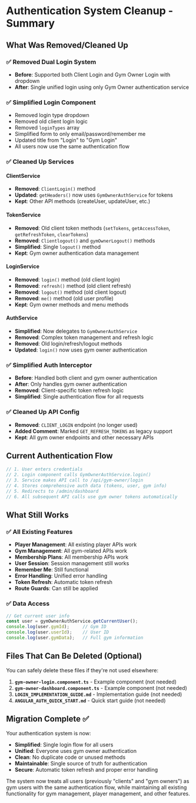 # Authentication System Cleanup - Summary

## What Was Removed/Cleaned Up

### ✅ **Removed Dual Login System**
- **Before**: Supported both Client Login and Gym Owner Login with dropdown
- **After**: Single unified login using only Gym Owner authentication service

### ✅ **Simplified Login Component**
- Removed login type dropdown
- Removed old client login logic
- Removed `loginTypes` array
- Simplified form to only email/password/remember me
- Updated title from "Login" to "Gym Login"
- All users now use the same authentication flow

### ✅ **Cleaned Up Services**

#### **ClientService** 
- **Removed**: `ClientLogin()` method
- **Updated**: `getHeaders()` now uses `GymOwnerAuthService` for tokens
- **Kept**: Other API methods (createUser, updateUser, etc.)

#### **TokenService**
- **Removed**: Old client token methods (`setTokens`, `getAccessToken`, `getRefreshToken`, `clearTokens`)
- **Removed**: `Clientlogout()` and `gymOwnerLogout()` methods
- **Simplified**: Single `logout()` method
- **Kept**: Gym owner authentication data management

#### **LoginService**
- **Removed**: `login()` method (old client login)
- **Removed**: `refresh()` method (old client refresh)
- **Removed**: `logout()` method (old client logout) 
- **Removed**: `me()` method (old user profile)
- **Kept**: Gym owner methods and menu methods

#### **AuthService**
- **Simplified**: Now delegates to `GymOwnerAuthService`
- **Removed**: Complex token management and refresh logic
- **Removed**: Old login/refresh/logout methods
- **Updated**: `login()` now uses gym owner authentication

### ✅ **Simplified Auth Interceptor**
- **Before**: Handled both client and gym owner authentication
- **After**: Only handles gym owner authentication
- **Removed**: Client-specific token refresh logic
- **Simplified**: Single authentication flow for all requests

### ✅ **Cleaned Up API Config**
- **Removed**: `CLIENT_LOGIN` endpoint (no longer used)
- **Added Comment**: Marked `GET_REFRESH_TOKENS` as legacy support
- **Kept**: All gym owner endpoints and other necessary APIs

## Current Authentication Flow

```typescript
// 1. User enters credentials
// 2. Login component calls GymOwnerAuthService.login()
// 3. Service makes API call to /api/gym-owner/login
// 4. Stores comprehensive auth data (tokens, user, gym info)
// 5. Redirects to /admin/dashboard
// 6. All subsequent API calls use gym owner tokens automatically
```

## What Still Works

### ✅ **All Existing Features**
- **Player Management**: All existing player APIs work
- **Gym Management**: All gym-related APIs work
- **Membership Plans**: All membership APIs work
- **User Session**: Session management still works
- **Remember Me**: Still functional
- **Error Handling**: Unified error handling
- **Token Refresh**: Automatic token refresh
- **Route Guards**: Can still be applied

### ✅ **Data Access**
```typescript
// Get current user info
const user = gymOwnerAuthService.getCurrentUser();
console.log(user.gymId);     // Gym ID
console.log(user.userId);    // User ID
console.log(user.gymData);   // Full gym information
```

## Files That Can Be Deleted (Optional)

You can safely delete these files if they're not used elsewhere:

1. **`gym-owner-login.component.ts`** - Example component (not needed)
2. **`gym-owner-dashboard.component.ts`** - Example component (not needed)  
3. **`LOGIN_IMPLEMENTATION_GUIDE.md`** - Implementation guide (not needed)
4. **`ANGULAR_AUTH_QUICK_START.md`** - Quick start guide (not needed)

## Migration Complete ✅

Your authentication system is now:
- **Simplified**: Single login flow for all users
- **Unified**: Everyone uses gym owner authentication
- **Clean**: No duplicate code or unused methods
- **Maintainable**: Single source of truth for authentication
- **Secure**: Automatic token refresh and proper error handling

The system now treats all users (previously "clients" and "gym owners") as gym users with the same authentication flow, while maintaining all existing functionality for gym management, player management, and other features.
